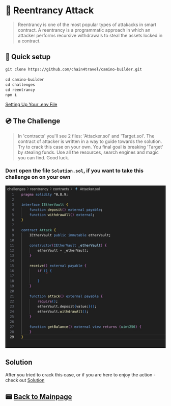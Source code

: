 #  🍱 Reentrancy Attack

> Reentrancy is one of the most popular types of attakacks in smart contract. A reentrancy is a programmatic approach in which an attacker performs recursive withdrawals to steal the assets locked in a contract.

## 🌌 Quick setup
```
git clone https://github.com/chain4travel/camino-builder.git

cd camino-builder
cd challenges
cd reentrancy
npm i
```

[Setting Up Your .env File](../setup/README.md#setting-up-env-file)

## 💿 The Challenge
> In 'contracts' you'll see 2 files: 'Attacker.sol' and 'Target.sol'.  The contract of attacker is written in a way to guide towards the solution. Try to crack this case on your own. You final goal is breaking 'Target' by stealing funds. Use all the resources, search engines and magic you can find. Good luck.
### Dont open the file `Solution.sol`, if you want to take this challenge on on your own

![image](https://github.com/juuroudojo/toolsReal/blob/main/images/Image%2007.09.2023%20at%2000.35.jpeg)

## Solution

After you tried to crack this case, or if you are here to enjoy the action - check out [Solution](https://github.com/chain4travel/camino-builder/challenges/solutions/)



 ## 📟 [Back to Mainpage](https://github.com/chain4travel/camino-builder)


